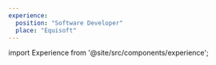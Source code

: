 ```yaml
---
experience:
  position: "Software Developer"
  place: "Equisoft"
---
```


import Experience from '@site/src/components/experience';

<Experience title={frontMatter.title} />